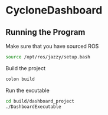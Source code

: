# CycloneDashboard
## Running the Program
Make sure that you have sourced ROS
```bash
source /opt/ros/jazzy/setup.bash
```
Build the project
```bash
colon build
```
Run the excutable
```bash
cd build/dashboard_project
./DashboardExecutable
```